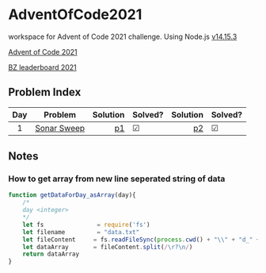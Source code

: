 # AdventOfCode2021
workspace for Advent of Code 2021 challenge. Using Node.js [v14.15.3](https://nodejs.org/en/blog/release/v14.15.3/)

[Advent of Code 2021](https://adventofcode.com/2021)

[BZ leaderboard 2021](https://adventofcode.com/2021/leaderboard/private/view/1136052)

## Problem Index
| Day | Problem | Solution |Solved?|Solution |Solved?|
| :----:|:----:|----:|:----|---:|    :---|                                       
| 1 |  [Sonar Sweep](https://adventofcode.com/2021/day/1)| [p1](d_1/sonarSweep_p1.js) | &#9745;| [p2](d_1/sonarSweep_p2.js)|         &#9745;|

## Notes

### How to get array from new line seperated string of data
``` javascript
function getDataForDay_asArray(day){
    /* 
    day <integer>
    */
    let fs               = require('fs')
    let filename         = "data.txt"
    let fileContent     = fs.readFileSync(process.cwd() + "\\" + "d_" + day.toString() + "\\" + filename).toString()
    let dataArray       = fileContent.split(/\r?\n/)
    return dataArray
}

```

